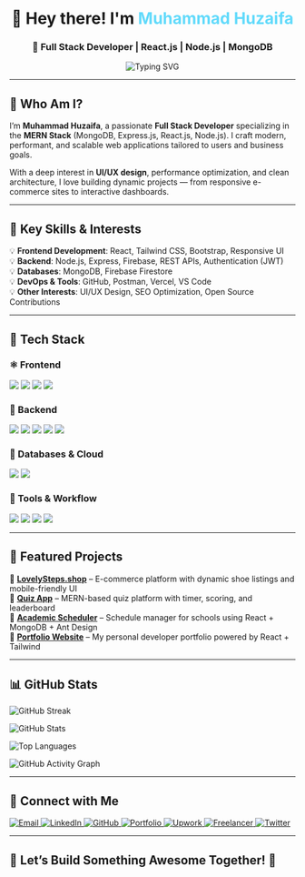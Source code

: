 <h1 align="center">👋 Hey there! I'm <span style="color:#61dafb">Muhammad Huzaifa</span></h1>
<h3 align="center">🚀 Full Stack Developer | React.js | Node.js | MongoDB </h3>

<p align="center">
  <img src="https://readme-typing-svg.demolab.com?font=Fira+Code&size=22&pause=1000&color=61DAFB&center=true&vCenter=true&width=600&lines=MERN+Stack+Web+Developer;React+%7C+Node.js+%7C+MongoDB;Building+Scalable+Web+Apps;Transforming+Ideas+Into+Reality" alt="Typing SVG" />
</p>

---

## 📌 Who Am I?

I’m **Muhammad Huzaifa**, a passionate **Full Stack Developer** specializing in the **MERN Stack** (MongoDB, Express.js, React.js, Node.js). I craft modern, performant, and scalable web applications tailored to users and business goals.

With a deep interest in **UI/UX design**, performance optimization, and clean architecture, I love building dynamic projects — from responsive e-commerce sites to interactive dashboards.

---

## 🌟 Key Skills & Interests

💡 **Frontend Development**: React, Tailwind CSS, Bootstrap, Responsive UI  
💡 **Backend**: Node.js, Express, Firebase, REST APIs, Authentication (JWT)  
💡 **Databases**: MongoDB, Firebase Firestore  
💡 **DevOps & Tools**: GitHub, Postman, Vercel, VS Code  
💡 **Other Interests**: UI/UX Design, SEO Optimization, Open Source Contributions

---

## 🚀 Tech Stack  

### ⚛️ Frontend  
<p>
  <img src="https://img.shields.io/badge/React-61DAFB?style=for-the-badge&logo=react&logoColor=black" />
  <img src="https://img.shields.io/badge/JavaScript-F7DF1E?style=for-the-badge&logo=javascript&logoColor=black" />
  <img src="https://img.shields.io/badge/TailwindCSS-06B6D4?style=for-the-badge&logo=tailwindcss&logoColor=white" />
  <img src="https://img.shields.io/badge/Bootstrap-7952B3?style=for-the-badge&logo=bootstrap&logoColor=white" />
</p>

### 🔧 Backend  
<p>
  <img src="https://img.shields.io/badge/Node.js-339933?style=for-the-badge&logo=nodedotjs&logoColor=white" />
  <img src="https://img.shields.io/badge/Express.js-000000?style=for-the-badge&logo=express&logoColor=white" />
  <img src="https://img.shields.io/badge/REST%20API-FF6F00?style=for-the-badge&logo=fastapi&logoColor=white" />
  <img src="https://img.shields.io/badge/JWT-000000?style=for-the-badge&logo=jsonwebtokens&logoColor=white" />
  <img src="https://img.shields.io/badge/Firebase-FFCA28?style=for-the-badge&logo=firebase&logoColor=black" />
</p>

### 📡 Databases & Cloud  
<p>
  <img src="https://img.shields.io/badge/MongoDB-47A248?style=for-the-badge&logo=mongodb&logoColor=white" />
  <img src="https://img.shields.io/badge/Firebase-FFCA28?style=for-the-badge&logo=firebase&logoColor=black" />
</p>

### 🧰 Tools & Workflow  
<p>
  <img src="https://img.shields.io/badge/GitHub-181717?style=for-the-badge&logo=github&logoColor=white" />
  <img src="https://img.shields.io/badge/Postman-FF6C37?style=for-the-badge&logo=postman&logoColor=white" />
  <img src="https://img.shields.io/badge/VS%20Code-007ACC?style=for-the-badge&logo=visualstudiocode&logoColor=white" />
  <img src="https://img.shields.io/badge/Vercel-000000?style=for-the-badge&logo=vercel&logoColor=white" />
</p>

---

## 💼 Featured Projects

🔹 [**LovelySteps.shop**](https://www.lovelysteps.shop) – E-commerce platform with dynamic shoe listings and mobile-friendly UI  
🔹 [**Quiz App**](https://quiz.afaq.dev) – MERN-based quiz platform with timer, scoring, and leaderboard  
🔹 [**Academic Scheduler**](https://www.academic-scheduler.com/) – Schedule manager for schools using React + MongoDB + Ant Design  
🔹 [**Portfolio Website**](https://huzaifa-dev.vercel.app) – My personal developer portfolio powered by React + Tailwind

---

## 📊 GitHub Stats  

<p>
  <img src="https://streak-stats.demolab.com/?user=Huzaifa-io&theme=react&count_private=true&hide_border=true" alt="GitHub Streak" />
</p>

<p>
<img src="https://github-readme-stats.vercel.app/api?username=Huzaifa-io&include_all_commits=true&show_icons=true&count_private=true&theme=react&hide_border=true" alt="GitHub Stats" />
</p>

<p>
  <img src="https://github-readme-stats.vercel.app/api/top-langs/?username=Huzaifa-io&layout=compact&count_private=true&theme=react&hide_border=true" alt="Top Languages" />
</p>

<p>
  <img src="https://github-readme-activity-graph.vercel.app/graph?username=Huzaifa-io&count_private=true&theme=react-dark&hide_border=true" alt="GitHub Activity Graph" />
</p>

---

## 📢 Connect with Me

<p>
  <a href="mailto:huzaifa.pro.dev@gmail.com">
    <img src="https://img.shields.io/badge/Email-D14836?style=for-the-badge&logo=gmail&logoColor=white" alt="Email" />
  </a>
  <a href="https://www.linkedin.com/in/muhammad-huzaifa-902556373/">
    <img src="https://img.shields.io/badge/LinkedIn-0A66C2?style=for-the-badge&logo=linkedin&logoColor=white" alt="LinkedIn" />
  </a>
  <a href="https://github.com/Huzaifa-io">
    <img src="https://img.shields.io/badge/GitHub-181717?style=for-the-badge&logo=github&logoColor=white" alt="GitHub" />
  </a>
  <a href="https://huzaifa-dev.vercel.app">
    <img src="https://img.shields.io/badge/Portfolio-000000?style=for-the-badge&logo=vercel&logoColor=white" alt="Portfolio" />
  </a>
  <a href="https://www.upwork.com/freelancers/~012c70050c2d61f6d5">
    <img src="https://img.shields.io/badge/Upwork-6FDA44?style=for-the-badge&logo=upwork&logoColor=white" alt="Upwork" />
  </a>
  <a href="https://www.freelancer.com/u/HuzaifaDevz">
    <img src="https://img.shields.io/badge/Freelancer-29B2FE?style=for-the-badge&logo=freelancer&logoColor=white" alt="Freelancer" />
  </a>
  <a href="https://x.com/HuzaifaDevz">
    <img src="https://img.shields.io/badge/X(Twitter)-000000?style=for-the-badge&logo=X&logoColor=white" alt="Twitter" />
  </a>
</p>

---

## 💙 Let’s Build Something Awesome Together! 🚀
